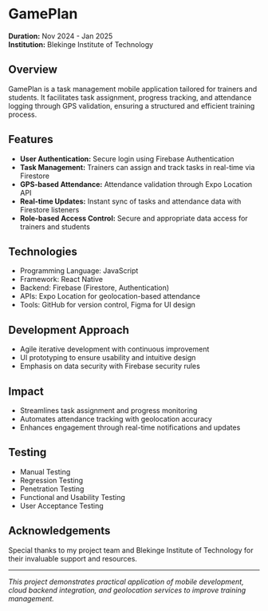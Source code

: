 # GamePlan

**Duration:** Nov 2024 - Jan 2025  
**Institution:** Blekinge Institute of Technology

## Overview

GamePlan is a task management mobile application tailored for trainers and students. It facilitates task assignment, progress tracking, and attendance logging through GPS validation, ensuring a structured and efficient training process.

## Features

- **User Authentication:** Secure login using Firebase Authentication  
- **Task Management:** Trainers can assign and track tasks in real-time via Firestore  
- **GPS-based Attendance:** Attendance validation through Expo Location API  
- **Real-time Updates:** Instant sync of tasks and attendance data with Firestore listeners  
- **Role-based Access Control:** Secure and appropriate data access for trainers and students

## Technologies

- Programming Language: JavaScript  
- Framework: React Native  
- Backend: Firebase (Firestore, Authentication)  
- APIs: Expo Location for geolocation-based attendance  
- Tools: GitHub for version control, Figma for UI design

## Development Approach

- Agile iterative development with continuous improvement  
- UI prototyping to ensure usability and intuitive design  
- Emphasis on data security with Firebase security rules

## Impact

- Streamlines task assignment and progress monitoring  
- Automates attendance tracking with geolocation accuracy  
- Enhances engagement through real-time notifications and updates

## Testing

- Manual Testing  
- Regression Testing  
- Penetration Testing  
- Functional and Usability Testing  
- User Acceptance Testing

## Acknowledgements

Special thanks to my project team and Blekinge Institute of Technology for their invaluable support and resources.

---

*This project demonstrates practical application of mobile development, cloud backend integration, and geolocation services to improve training management.*
